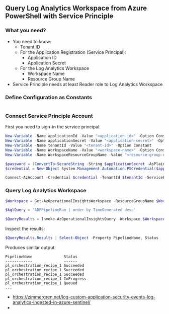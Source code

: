 

## Query Log Analytics Workspace from Azure PowerShell with Service Principle

### What you need?

* You need to know:
  * Tenant ID
  * For the Application Registration (Service Principal):
    * Application ID
    * Application Secret
  * For the Log Analytics Workspace
    * Workspace Name
    * Resource Group Name
* Service Principle needs at least Reader role to Log Analytics Workspace

### Define Configuration as Constants

```powershell
```



### Connect Service Principle Account

First you need to sign-in the service principal.

```powershell
New-Variable -Name applicationId -Value "<application-id>" -Option Constant
New-Variable -Name applicationSecret -Value "<application-secret>" -Option Constant
New-Variable -Name tenantId -Value "<tenant-id>" -Option Constant
New-Variable -Name WorkspaceName -Value "<workspace-name>" -Option Constant
New-Variable -Name WorkspaceResourceGroupName -Value "<resource-group-name>" -Option Constant
```



```powershell
$password = (ConvertTo-SecureString -String $applicationSecret -AsPlainText -Force)
$credential = New-Object System.Management.Automation.PSCredential($applicationId, $password)

Connect-AzAccount -Credential $credential -TenantId $tenantId -ServicePrincipal
```



### Query Log Analytics Workspace

```powershell
$Workspace = Get-AzOperationalInsightsWorkspace -ResourceGroupName $WorkspaceResourceGroupName -Name $WorkspaceName

$kqlQuery = 'ADFPipelineRun | order by TimeGenerated desc'

$QueryResults = Invoke-AzOperationalInsightsQuery -Workspace $Workspace -Query $kqlQuery
```

Inspect the results:

```powershell
$QueryResults.Results | Select-Object -Property PipelineName, Status
```

Produces similar output:

```
PipelineName              Status    
------------              ------    
pl_orchestration_recipe_1 Succeeded 
pl_orchestration_recipe_1 Succeeded 
pl_orchestration_recipe_1 Succeeded 
pl_orchestration_recipe_1 InProgress
pl_orchestration_recipe_1 Queued    
...
```









* https://zimmergren.net/log-custom-application-security-events-log-analytics-ingested-in-azure-sentinel/
* 
